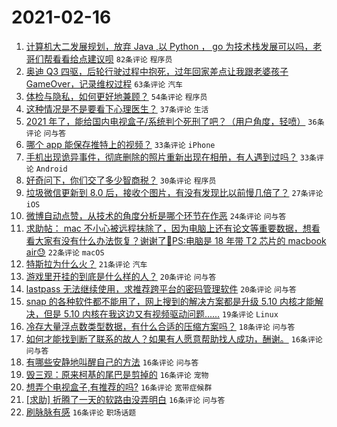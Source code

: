 # 2021-02-16

1. [计算机大二发展规划，放弃 Java ,以 Python ， go 为技术栈发展可以吗，老哥们帮看看给点建议呗](https://www.v2ex.com/t/753564) `82条评论` `程序员`
1. [奥迪 Q3 四驱，后轮行驶过程中抱死，过年回家差点让我跟老婆孩子 GameOver，记录维权过程](https://www.v2ex.com/t/753572) `63条评论` `汽车`
1. [体检与隐私，如何更好地兼顾？](https://www.v2ex.com/t/753499) `54条评论` `程序员`
1. [这种情况是不是要看下心理医生？](https://www.v2ex.com/t/753575) `37条评论` `生活`
1. [2021 年了，能给国内电视盒子/系统判个死刑了吧？（用户角度，轻喷）](https://www.v2ex.com/t/753546) `36条评论` `问与答`
1. [哪个 app 能保存推特上的视频？](https://www.v2ex.com/t/753518) `33条评论` `iPhone`
1. [手机出现诡异事件，彻底删除的照片重新出现在相册，有人遇到过吗？](https://www.v2ex.com/t/753549) `33条评论` `Android`
1. [好奇问下，你们交了多少智商税？](https://www.v2ex.com/t/753566) `30条评论` `程序员`
1. [垃圾微信更新到 8.0 后，接收个图片，有没有发现比以前慢几倍了？](https://www.v2ex.com/t/753540) `27条评论` `iOS`
1. [微博自动点赞，从技术的角度分析是哪个环节在作恶](https://www.v2ex.com/t/753582) `24条评论` `问与答`
1. [求助帖： mac 不小心被远程抹除了，因为电脑上还有论文等重要数据，想看看大家有没有什么办法恢复？谢谢了🙏PS:电脑是 18 年带 T2 芯片的 macbook air😓](https://www.v2ex.com/t/753600) `22条评论` `macOS`
1. [特斯拉为什么火？](https://www.v2ex.com/t/753593) `21条评论` `汽车`
1. [游戏里开挂的到底是什么样的人？](https://www.v2ex.com/t/753625) `20条评论` `问与答`
1. [lastpass 无法继续使用，求推荐跨平台的密码管理软件](https://www.v2ex.com/t/753622) `20条评论` `问与答`
1. [snap 的各种软件都不能用了，网上搜到的解决方案都是升级 5.10 内核才能解决，但是 5.10 内核在我这边又有视频驱动问题......](https://www.v2ex.com/t/753592) `19条评论` `Linux`
1. [冷存大量浮点数类型数据，有什么合适的压缩方案吗？](https://www.v2ex.com/t/753590) `18条评论` `问与答`
1. [如何才能找到断了联系的故人？如果有人愿意帮助找人成功，酬谢。](https://www.v2ex.com/t/753624) `16条评论` `问与答`
1. [有哪些安静地叫醒自己的方法](https://www.v2ex.com/t/753605) `16条评论` `问与答`
1. [毁三观：原来柯基的尾巴是剪掉的](https://www.v2ex.com/t/753603) `16条评论` `宠物`
1. [想弄个电视盒子,有推荐的吗?](https://www.v2ex.com/t/753602) `16条评论` `宽带症候群`
1. [[求助] 折腾了一天的软路由没弄明白](https://www.v2ex.com/t/753594) `16条评论` `问与答`
1. [刷脉脉有感](https://www.v2ex.com/t/753490) `16条评论` `职场话题`
